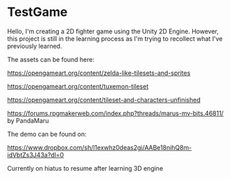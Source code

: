 # TestGame

Hello, I'm creating a 2D fighter game using the Unity 2D Engine. However, this project is still in the learning process as I'm trying to recollect what I've previously learned. 

The assets can be found here:  

https://opengameart.org/content/zelda-like-tilesets-and-sprites

https://opengameart.org/content/tuxemon-tileset

https://opengameart.org/content/tileset-and-characters-unfinished

https://forums.rpgmakerweb.com/index.php?threads/marus-mv-bits.46811/ by PandaMaru

The demo can be found on:

https://www.dropbox.com/sh/l1exwhz0deas2gj/AABe18nihQ8m-idVbtZs3J43a?dl=0


Currently on hiatus to resume after learning 3D engine
